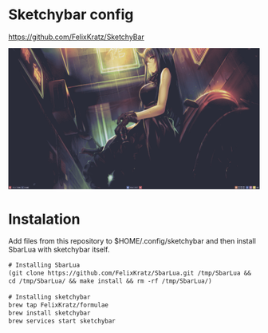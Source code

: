# Sketchybar config
https://github.com/FelixKratz/SketchyBar

![alt text](https://github.com/ychie/sketchybar/blob/main/images/Screenshot%202025-01-24%20at%2001.27.34.png?raw=true)

# Instalation

Add files from this repository to $HOME/.config/sketchybar and then install SbarLua with sketchybar itself.

```
# Installing SbarLua
(git clone https://github.com/FelixKratz/SbarLua.git /tmp/SbarLua && cd /tmp/SbarLua/ && make install && rm -rf /tmp/SbarLua/)

# Installing sketchybar
brew tap FelixKratz/formulae
brew install sketchybar
brew services start sketchybar
```
